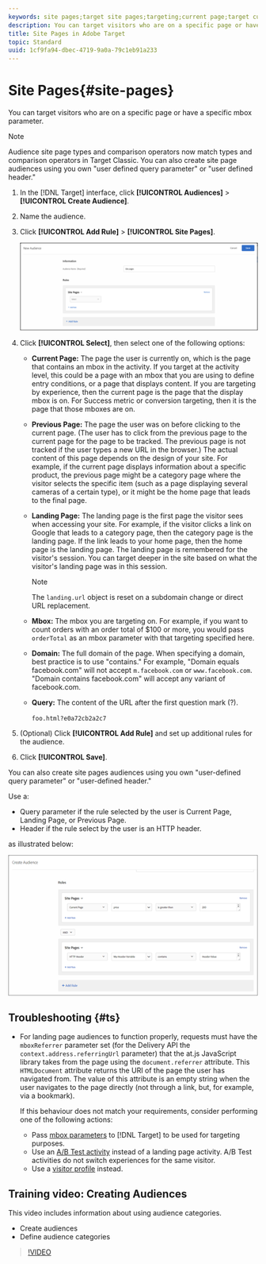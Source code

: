 ```yaml
---
keywords: site pages;target site pages;targeting;current page;target current page;previous page;target previous page;landing page;target landing page;mbox;target mbox
description: You can target visitors who are on a specific page or have a specific mbox parameter using Adobe Target.
title: Site Pages in Adobe Target
topic: Standard
uuid: 1cf9fa94-dbec-4719-9a0a-79c1eb91a233
---
```


# Site Pages{#site-pages}

You can target visitors who are on a specific page or have a specific mbox parameter.

>[!NOTE]
>
>Audience site page types and comparison operators now match types and comparison operators in Target Classic. You can also create site page audiences using you own "user defined query parameter" or "user defined header."

1. In the [!DNL Target] interface, click **[!UICONTROL Audiences]** > **[!UICONTROL Create Audience]**. 
1. Name the audience. 
1. Click **[!UICONTROL Add Rule]** > **[!UICONTROL Site Pages]**.

   ![Site Pages audience](assets/target_site_pages.png)

1. Click **[!UICONTROL Select]**, then select one of the following options:

    * **Current Page:** The page the user is currently on, which is the page that contains an mbox in the activity. If you target at the activity level, this could be a page with an mbox that you are using to define entry conditions, or a page that displays content. If you are targeting by experience, then the current page is the page that the display mbox is on. For Success metric or conversion targeting, then it is the page that those mboxes are on. 
    * **Previous Page:** The page the user was on before clicking to the current page. (The user has to click from the previous page to the current page for the page to be tracked. The previous page is not tracked if the user types a new URL in the browser.) The actual content of this page depends on the design of your site. For example, if the current page displays information about a specific product, the previous page might be a category page where the visitor selects the specific item (such as a page displaying several cameras of a certain type), or it might be the home page that leads to the final page. 
    * **Landing Page:** The landing page is the first page the visitor sees when accessing your site. For example, if the visitor clicks a link on Google that leads to a category page, then the category page is the landing page. If the link leads to your home page, then the home page is the landing page. The landing page is remembered for the visitor's session. You can target deeper in the site based on what the visitor's landing page was in this session.

      >[!NOTE]
      >
      >The `landing.url` object is reset on a subdomain change or direct URL replacement. 

    * **Mbox:** The mbox you are targeting on. For example, if you want to count orders with an order total of $100 or more, you would pass `orderTotal` as an mbox parameter with that targeting specified here. 
    * **Domain:** The full domain of the page. When specifying a domain, best practice is to use "contains." For example, "Domain equals facebook.com" will not accept `m.facebook.com` or `www.facebook.com`. "Domain contains facebook.com" will accept any variant of facebook.com. 
    * **Query:** The content of the URL after the first question mark (?).

      `foo.html?e0a72cb2a2c7`

1. (Optional) Click **[!UICONTROL Add Rule]** and set up additional rules for the audience. 
1. Click **[!UICONTROL Save]**.

You can also create site pages audiences using you own "user-defined query parameter" or "user-defined header."

Use a:

* Query parameter if the rule selected by the user is Current Page, Landing Page, or Previous Page. 
* Header if the rule select by the user is an HTTP header.

as illustrated below:

![](assets/site_pages.png)

## Troubleshooting {#ts}

* For landing page audiences to function properly, requests must have the `mboxReferrer` parameter set (for the Delivery API the `context.address.referringUrl` parameter) that the at.js JavaScript library takes from the page using the `document.referrer` attribute. This `HTMLDocument` attribute returns the URI of the page the user has navigated from. The value of this attribute is an empty string when the user navigates to the page directly (not through a link, but, for example, via a bookmark).

  If this behaviour does not match your requirements, consider performing one of the following actions:

  * Pass [mbox parameters](/help/c-implementing-target/c-implementing-target-for-client-side-web/t-mbox-download/c-understanding-global-mbox/pass-parameters-to-global-mbox.md) to [!DNL Target] to be used for targeting purposes.
  * Use an [A/B Test activity](/help/c-activities/t-test-ab/test-ab.md) instead of a landing page activity. A/B Test activities do not switch experiences for the same visitor.
  * Use a [visitor profile](/help/c-target/c-audiences/c-target-rules/visitor-profile.md) instead.

## Training video: Creating Audiences

This video includes information about using audience categories.

* Create audiences 
* Define audience categories

>[!VIDEO](https://video.tv.adobe.com/v/17392) 
